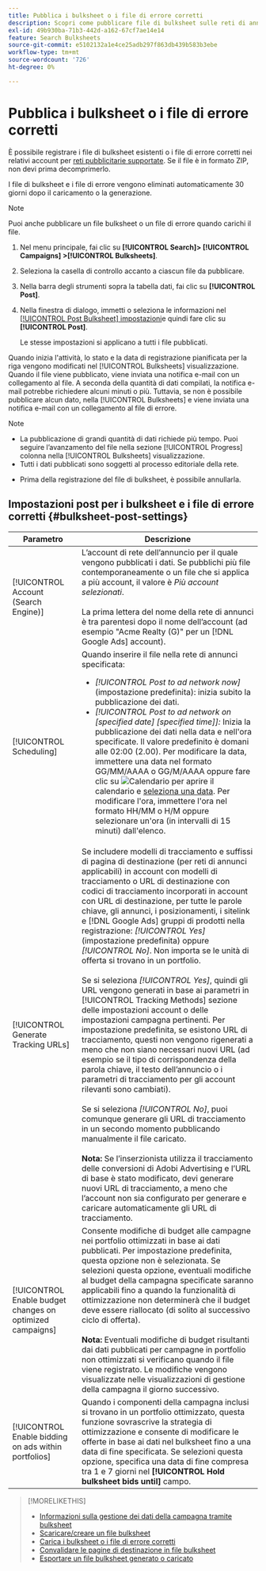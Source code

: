 ```yaml
---
title: Pubblica i bulksheet o i file di errore corretti
description: Scopri come pubblicare file di bulksheet sulle reti di annunci.
exl-id: 49b930ba-71b3-442d-a162-67cf7ae14e14
feature: Search Bulksheets
source-git-commit: e5102132a1e4ce25adb297f863db439b583b3ebe
workflow-type: tm+mt
source-wordcount: '726'
ht-degree: 0%

---
```


# Pubblica i bulksheet o i file di errore corretti

È possibile registrare i file di bulksheet esistenti o i file di errore corretti nei relativi account per [reti pubblicitarie supportate](bulksheet-about.md#bulksheet-functionality-by-network). Se il file è in formato ZIP, non devi prima decomprimerlo.

I file di bulksheet e i file di errore vengono eliminati automaticamente 30 giorni dopo il caricamento o la generazione.

>[!NOTE]
>Puoi anche pubblicare un file bulksheet o un file di errore quando carichi il file.

1. Nel menu principale, fai clic su **[!UICONTROL Search]> [!UICONTROL Campaigns] >[!UICONTROL Bulksheets]**.

1. Seleziona la casella di controllo accanto a ciascun file da pubblicare.

1. Nella barra degli strumenti sopra la tabella dati, fai clic su **[!UICONTROL Post]**.

1. Nella finestra di dialogo, immetti o seleziona le informazioni nel [[!UICONTROL Post Bulksheet] impostazioni](#bulksheet-post-settings)e quindi fare clic su **[!UICONTROL Post]**.

   Le stesse impostazioni si applicano a tutti i file pubblicati.

Quando inizia l&#39;attività, lo stato e la data di registrazione pianificata per la riga vengono modificati nel [!UICONTROL Bulksheets] visualizzazione. Quando il file viene pubblicato, viene inviata una notifica e-mail con un collegamento al file. A seconda della quantità di dati compilati, la notifica e-mail potrebbe richiedere alcuni minuti o più. Tuttavia, se non è possibile pubblicare alcun dato, nella [!UICONTROL Bulksheets] e viene inviata una notifica e-mail con un collegamento al file di errore.

>[!NOTE]
>
>* La pubblicazione di grandi quantità di dati richiede più tempo. Puoi seguire l’avanzamento del file nella sezione [!UICONTROL Progress] colonna nella [!UICONTROL Bulksheets] visualizzazione.
>* Tutti i dati pubblicati sono soggetti al processo editoriale della rete.
* Prima della registrazione del file di bulksheet, è possibile annullarla.

## Impostazioni post per i bulksheet e i file di errore corretti {#bulksheet-post-settings}

| Parametro | Descrizione |
|----|----|
| [!UICONTROL Account (Search Engine)] | L’account di rete dell’annuncio per il quale vengono pubblicati i dati. Se pubblichi più file contemporaneamente o un file che si applica a più account, il valore è <i>Più account selezionati</i>.<br><br>La prima lettera del nome della rete di annunci è tra parentesi dopo il nome dell’account (ad esempio &quot;Acme Realty (G)&quot; per un [!DNL Google Ads] account). |
| [!UICONTROL Scheduling] | Quando inserire il file nella rete di annunci specificata:<ul><li><i>[!UICONTROL Post to ad network now]</i> (impostazione predefinita): inizia subito la pubblicazione dei dati.</li><li><i>[!UICONTROL Post to ad network on \[specified date\] \[specified time\]]:</i> Inizia la pubblicazione dei dati nella data e nell&#39;ora specificate. Il valore predefinito è domani alle 02:00 (2.00). Per modificare la data, immettere una data nel formato GG/MM/AAAA o GG/M/AAAA oppure fare clic su ![Calendario](assets/calendar.png "Calendario") per aprire il calendario e [seleziona una data](/help/search-social-commerce/common-tasks/navigation-editing-selection/calendar.md). Per modificare l&#39;ora, immettere l&#39;ora nel formato HH/MM o H/M oppure selezionare un&#39;ora (in intervalli di 15 minuti) dall&#39;elenco.</li></ul> |
| [!UICONTROL Generate Tracking URLs] | Se includere modelli di tracciamento e suffissi di pagina di destinazione (per reti di annunci applicabili) in account con modelli di tracciamento o URL di destinazione con codici di tracciamento incorporati in account con URL di destinazione, per tutte le parole chiave, gli annunci, i posizionamenti, i sitelink e [!DNL Google Ads] gruppi di prodotti nella registrazione: <i>[!UICONTROL Yes]</i> (impostazione predefinita) oppure <i>[!UICONTROL No]</i>. Non importa se le unità di offerta si trovano in un portfolio.<br><br>Se si seleziona <i>[!UICONTROL Yes]</i>, quindi gli URL vengono generati in base ai parametri in [!UICONTROL Tracking Methods] sezione delle impostazioni account o delle impostazioni campagna pertinenti. Per impostazione predefinita, se esistono URL di tracciamento, questi non vengono rigenerati a meno che non siano necessari nuovi URL (ad esempio se il tipo di corrispondenza della parola chiave, il testo dell’annuncio o i parametri di tracciamento per gli account rilevanti sono cambiati).<br><br>Se si seleziona <i>[!UICONTROL No]</i>, puoi comunque generare gli URL di tracciamento in un secondo momento pubblicando manualmente il file caricato.<br><br><b>Nota:</b> Se l’inserzionista utilizza il tracciamento delle conversioni di Adobi Advertising e l’URL di base è stato modificato, devi generare nuovi URL di tracciamento, a meno che l’account non sia configurato per generare e caricare automaticamente gli URL di tracciamento. |
| [!UICONTROL Enable budget changes on optimized campaigns] | Consente modifiche di budget alle campagne nei portfolio ottimizzati in base ai dati pubblicati. Per impostazione predefinita, questa opzione non è selezionata. Se selezioni questa opzione, eventuali modifiche al budget della campagna specificate saranno applicabili fino a quando la funzionalità di ottimizzazione non determinerà che il budget deve essere riallocato (di solito al successivo ciclo di offerta).<br><br><b>Nota:</b> Eventuali modifiche di budget risultanti dai dati pubblicati per campagne in portfolio non ottimizzati si verificano quando il file viene registrato. Le modifiche vengono visualizzate nelle visualizzazioni di gestione della campagna il giorno successivo. |
| [!UICONTROL Enable bidding on ads within portfolios] | Quando i componenti della campagna inclusi si trovano in un portfolio ottimizzato, questa funzione sovrascrive la strategia di ottimizzazione e consente di modificare le offerte in base ai dati nel bulksheet fino a una data di fine specificata. Se selezioni questa opzione, specifica una data di fine compresa tra 1 e 7 giorni nel **[!UICONTROL Hold bulksheet bids until]** campo. |

>[!MORELIKETHIS]
>
>* [Informazioni sulla gestione dei dati della campagna tramite bulksheet](bulksheet-about.md)
>* [Scaricare/creare un file bulksheet](bulksheet-download.md)
>* [Carica i bulksheet o i file di errore corretti](bulksheet-upload.md)
>* [Convalidare le pagine di destinazione in file bulksheet](bulksheet-validate-landing-pages.md)
>* [Esportare un file bulksheet generato o caricato](bulksheet-export.md)
